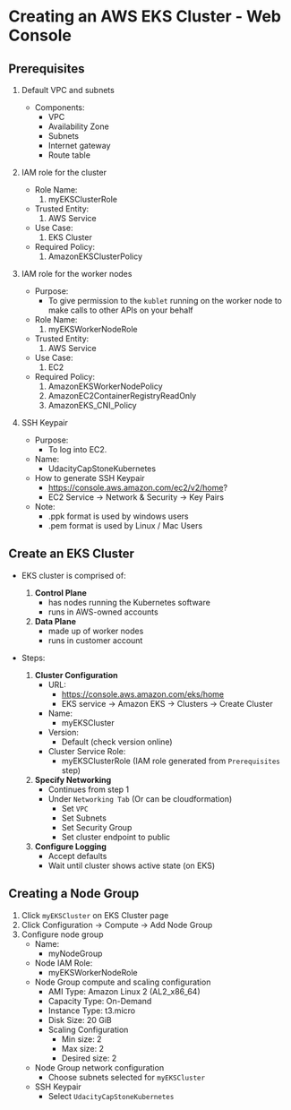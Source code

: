 # Creating an AWS EKS Cluster - Web Console

## Prerequisites

1. Default VPC and subnets
    - Components:
        - VPC
        - Availability Zone
        - Subnets
        - Internet gateway
        - Route table 

2. IAM role for the cluster
    - Role Name:
        1. myEKSClusterRole
    - Trusted Entity:
        1. AWS Service
    - Use Case:
        1. EKS Cluster
    - Required Policy:
        1. AmazonEKSClusterPolicy

3. IAM role for the worker nodes
    - Purpose:
        - To give permission to the `kublet` running on the worker node to make calls to other APIs on your behalf
    - Role Name:
        1. myEKSWorkerNodeRole
    - Trusted Entity:
        1. AWS Service
    - Use Case:
        1. EC2
    - Required Policy:
        1. AmazonEKSWorkerNodePolicy
        2. AmazonEC2ContainerRegistryReadOnly
        3. AmazonEKS_CNI_Policy

4. SSH Keypair
    - Purpose:
        - To log into EC2.
    - Name:
        - UdacityCapStoneKubernetes
    - How to generate SSH Keypair
        - https://console.aws.amazon.com/ec2/v2/home?
        - EC2 Service -> Network & Security -> Key Pairs
    - Note:
        - .ppk format is used by windows users
        - .pem format is used by Linux / Mac Users


## Create an EKS Cluster
- EKS cluster is comprised of:
    1. **Control Plane**
        - has nodes running the Kubernetes software
        - runs in AWS-owned accounts
    2. **Data Plane**
        - made up of worker nodes
        - runs in customer account

- Steps:
    1. **Cluster Configuration**
        - URL:
            - https://console.aws.amazon.com/eks/home
            - EKS service → Amazon EKS → Clusters → Create Cluster
        - Name:
            - myEKSCluster
        - Version:
            - Default (check version online)
        - Cluster Service Role:
            - myEKSClusterRole (IAM role generated from `Prerequisites` step)
    2. **Specify Networking** 
        - Continues from step 1
        - Under `Networking Tab` (Or can be cloudformation)
            - Set `VPC`
            - Set Subnets
            - Set Security Group
            - Set cluster endpoint to public
    3. **Configure Logging**
        - Accept defaults
        - Wait until cluster shows active state (on EKS)

## Creating a Node Group
1. Click `myEKSCluster` on EKS Cluster page
2. Click Configuration → Compute → Add Node Group
3. Configure node group
    - Name:
        - myNodeGroup
    - Node IAM Role:
        - myEKSWorkerNodeRole
    - Node Group compute and scaling configuration 
        - AMI Type: Amazon Linux 2 (AL2_x86_64)
        - Capacity Type: On-Demand
        - Instance Type: t3.micro
        - Disk Size: 20 GiB
        - Scaling Configuration
            - Min size: 2
            - Max size: 2
            - Desired size: 2
    - Node Group network configuration
        - Choose subnets selected for `myEKSCluster`
    - SSH Keypair
        - Select `UdacityCapStoneKubernetes`